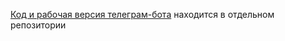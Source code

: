 [Код и рабочая версия телеграм-бота](https://github.com/Alexey913/Calculator_TG_bot.git) находится в отдельном репозитории
